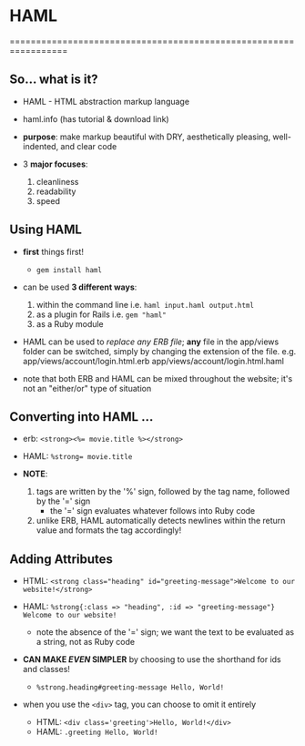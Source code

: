 # HAML

=================================================================

## So... what is it?

* HAML - HTML abstraction markup language
* haml.info (has tutorial & download link)

* __purpose__: make markup beautiful with DRY, aesthetically pleasing, well-indented, and clear code

* 3 __major focuses__: 
    1. cleanliness
    2. readability
    3. speed

## Using HAML

* __first__ things first! 
    * ` gem install haml `

* can be used __3 different ways__:
    1. within the command line
        i.e. ` haml input.haml output.html `
    2. as a plugin for Rails
        i.e. ` gem "haml" `
    3. as a Ruby module

* HAML can be used to _replace any ERB file_; __any__ file in the app/views folder can be switched, simply by changing the extension of the file.
    e.g. app/views/account/login.html.erb 
         app/views/account/login.html.haml
* note that both ERB and HAML can be mixed throughout the website; it's not an "either/or" type of situation

## Converting into HAML ...

* erb: ` <strong><%= movie.title %></strong> `
* HAML: ` %strong= movie.title `

* __NOTE__: 
    1. tags are written by the '%' sign, followed by the tag name, followed by the '=' sign 
        * the '=' sign evaluates whatever follows into Ruby code
    2. unlike ERB, HAML automatically detects newlines within the return value and formats the tag accordingly!

## Adding Attributes

* HTML: ` <strong class="heading" id="greeting-message">Welcome to our website!</strong> ` 
* HAML: ` %strong{:class => "heading", :id => "greeting-message"} Welcome to our website! ` 
    * note the absence of the '=' sign; we want the text to be evaluated as a string, not as Ruby code
* __CAN MAKE _EVEN_ SIMPLER__ by choosing to use the shorthand for ids and classes! 
    * ` %strong.heading#greeting-message Hello, World! ` 

* when you use the ` <div> ` tag, you can choose to omit it entirely
    * HTML: ` <div class='greeting'>Hello, World!</div> ` 
    * HAML: ` .greeting Hello, World! `



